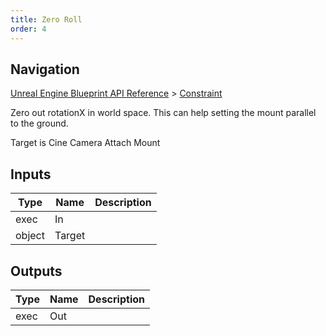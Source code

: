 ```yaml
---
title: Zero Roll
order: 4
---
```

## Navigation

[Unreal Engine Blueprint API Reference](https://dev.epicgames.com/documentation/en-us/unreal-engine/BlueprintAPI) > [Constraint](https://dev.epicgames.com/documentation/en-us/unreal-engine/BlueprintAPI/Constraint)

Zero out rotationX in world space. This can help setting the mount parallel to the ground.

Target is Cine Camera Attach Mount

## Inputs

| Type | Name | Description |
| --- | --- | --- |
| exec | In |  |
| object | Target |  |

## Outputs

| Type | Name | Description |
| --- | --- | --- |
| exec | Out |  |
